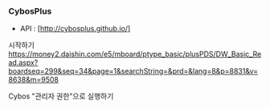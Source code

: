 ### CybosPlus
* API : [http://cybosplus.github.io/]

시작하기
https://money2.daishin.com/e5/mboard/ptype_basic/plusPDS/DW_Basic_Read.aspx?boardseq=299&seq=34&page=1&searchString=&prd=&lang=8&p=8831&v=8638&m=9508

Cybos "관리자 권한"으로 실행하기

